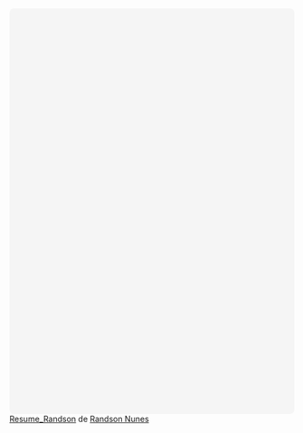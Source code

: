 <div class="canva-embed" data-design-id="DADjILoy2kQ" data-height-ratio="1.4143" style="padding:141.4286% 5px 5px 5px;background:rgba(0,0,0,0.03);border-radius:8px;">
</div>
<script async src="https:&#x2F;&#x2F;sdk.canva.com&#x2F;v1&#x2F;embed.js"></script>
<a href="https:&#x2F;&#x2F;www.canva.com&#x2F;design&#x2F;DADjILoy2kQ&#x2F;view?utm_content=DADjILoy2kQ&amp;utm_campaign=designshare&amp;utm_medium=embeds&amp;utm_source=link" target="_blank" rel="noopener">Resume_Randson</a> de <a href="https:&#x2F;&#x2F;www.canva.com&#x2F;RandsonNunes?utm_campaign=designshare&amp;utm_medium=embeds&amp;utm_source=link" target="_blank" rel="noopener">Randson Nunes</a>

